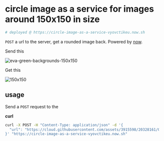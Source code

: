 # circle image as a service for images around 150x150 in size

```bash
# deployed @ https://circle-image-as-a-service-vyovctikeu.now.sh
```

`POST` a url to the server, get a rounded image back. Powered by [now](https://ziet.co/now).

Send this

![eva-green-backgrounds-150x150](https://cloud.githubusercontent.com/assets/3915598/20328161/04450b9c-ab35-11e6-9c4c-188c862573a7.jpg)

Get this

![150x150](https://cloud.githubusercontent.com/assets/3915598/20328187/371ce06c-ab35-11e6-9720-adfbce08755b.png)

## usage

Send a `POST` request to the



**curl**

```bash
curl -X POST -H "Content-Type: application/json" -d '{
  "url": "https://cloud.githubusercontent.com/assets/3915598/20328161/04450b9c-ab35-11e6-9c4c-188c862573a7.jpg"
}' "https://circle-image-as-a-service-vyovctikeu.now.sh"

```
